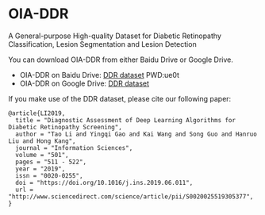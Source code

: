 # OIA-DDR
A General-purpose High-quality Dataset for Diabetic Retinopathy Classification, Lesion Segmentation and Lesion Detection    


You can download OIA-DDR from either Baidu Drive or Google Drive.

* OIA-DDR on Baidu Drive: [DDR dataset](https://pan.baidu.com/s/1560JK2pzxTN9Ny1TcmNasQ "悬停显示")     PWD:ue0t 
* OIA-DDR on Google Drive: [DDR dataset](https://drive.google.com/drive/folders/1z6tSFmxW_aNayUqVxx6h6bY4kwGzUTEC "悬停显示")

If you make use of the DDR dataset, please cite our following paper:

    @article{LI2019,
      title = "Diagnostic Assessment of Deep Learning Algorithms for Diabetic Retinopathy Screening",
      author = "Tao Li and Yingqi Gao and Kai Wang and Song Guo and Hanruo Liu and Hong Kang",
      journal = "Information Sciences",
      volume = "501",
      pages = "511 - 522",
      year = "2019",
      issn = "0020-0255",
      doi = "https://doi.org/10.1016/j.ins.2019.06.011",
      url = "http://www.sciencedirect.com/science/article/pii/S0020025519305377",
    }
